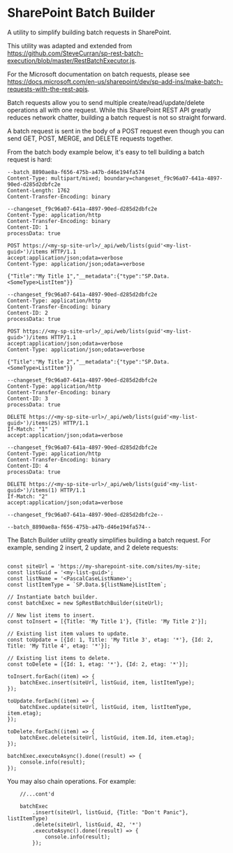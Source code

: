 # SharePoint Batch Builder
A utility to simplify building batch requests in SharePoint.

This utility was adapted and extended from https://github.com/SteveCurran/sp-rest-batch-execution/blob/master/RestBatchExecutor.js.

For the Microsoft documentation on batch requests, please see https://docs.microsoft.com/en-us/sharepoint/dev/sp-add-ins/make-batch-requests-with-the-rest-apis.

Batch requests allow you to send multiple create/read/update/delete operations all with one request. While this SharePoint REST API 
greatly reduces network chatter, building a batch request is not so straight forward.

A batch request is sent in the body of a POST request even though you can send GET, POST, MERGE, and DELETE requests together.

From the batch body example below, it's easy to tell building a batch request is hard:

```(text)
--batch_8890ae8a-f656-475b-a47b-d46e194fa574
Content-Type: multipart/mixed; boundary=changeset_f9c96a07-641a-4897-90ed-d285d2dbfc2e
Content-Length: 1762
Content-Transfer-Encoding: binary

--changeset_f9c96a07-641a-4897-90ed-d285d2dbfc2e
Content-Type: application/http
Content-Transfer-Encoding: binary
Content-ID: 1
processData: true

POST https://<my-sp-site-url>/_api/web/lists(guid'<my-list-guid>')/items HTTP/1.1
accept:application/json;odata=verbose
Content-Type: application/json;odata=verbose

{"Title":"My Title 1","__metadata":{"type":"SP.Data.<SomeType>ListItem"}}

--changeset_f9c96a07-641a-4897-90ed-d285d2dbfc2e
Content-Type: application/http
Content-Transfer-Encoding: binary
Content-ID: 2
processData: true

POST https://<my-sp-site-url>/_api/web/lists(guid'<my-list-guid>')/items HTTP/1.1
accept:application/json;odata=verbose
Content-Type: application/json;odata=verbose

{"Title":"My Title 2","__metadata":{"type":"SP.Data.<SomeType>ListItem"}}

--changeset_f9c96a07-641a-4897-90ed-d285d2dbfc2e
Content-Type: application/http
Content-Transfer-Encoding: binary
Content-ID: 3
processData: true

DELETE https://<my-sp-site-url>/_api/web/lists(guid'<my-list-guid>')/items(25) HTTP/1.1
If-Match: "1"
accept:application/json;odata=verbose

--changeset_f9c96a07-641a-4897-90ed-d285d2dbfc2e
Content-Type: application/http
Content-Transfer-Encoding: binary
Content-ID: 4
processData: true

DELETE https://<my-sp-site-url>/_api/web/lists(guid'<my-list-guid>')/items(1) HTTP/1.1
If-Match: "2"
accept:application/json;odata=verbose

--changeset_f9c96a07-641a-4897-90ed-d285d2dbfc2e--

--batch_8890ae8a-f656-475b-a47b-d46e194fa574--
```

The Batch Builder utility greatly simplifies building a batch request. For example, sending 2 insert, 2 update, and 2 delete requests:

```(JavaScript)

const siteUrl = 'https://my-sharepoint-site.com/sites/my-site;
const listGuid = '<my-list-guid>';
const listName = '<PascalCaseListName>';
const listItemType = `SP.Data.${listName}ListItem`;

// Instantiate batch builder.
const batchExec = new SpRestBatchBuilder(siteUrl);

// New list items to insert.
const toInsert = [{Title: 'My Title 1'}, {Title: 'My Title 2'}];

// Existing list item values to update.
const toUpdate = [{Id: 1, Title: 'My Title 3', etag: '*'}, {Id: 2, Title: 'My Title 4', etag: '*'}];

// Existing list items to delete.
const toDelete = [{Id: 1, etag: '*'}, {Id: 2, etag: '*'}];

toInsert.forEach((item) => {
    batchExec.insert(siteUrl, listGuid, item, listItemType);
});

toUpdate.forEach((item) => {
    batchExec.update(siteUrl, listGuid, item, listItemType, item.etag);
});

toDelete.forEach((item) => {
    batchExec.delete(siteUrl, listGuid, item.Id, item.etag);
});

batchExec.executeAsync().done((result) => {
    console.info(result);
});

```

You may also chain operations. For example:

```(JavaScript)
    //...cont'd

    batchExec
        .insert(siteUrl, listGuid, {Title: "Don't Panic"}, listItemType)
        .delete(siteUrl, listGuid, 42, '*')
        .executeAsync().done((result) => {
            console.info(result);
        });

```
